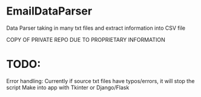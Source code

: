 # EmailDataParser
Data Parser taking in many txt files and extract information into CSV file

COPY OF PRIVATE REPO DUE TO PROPRIETARY INFORMATION

# TODO:

Error handling:
    Currently if source txt files have typos/errors, it will stop the script
Make into app with Tkinter or Django/Flask